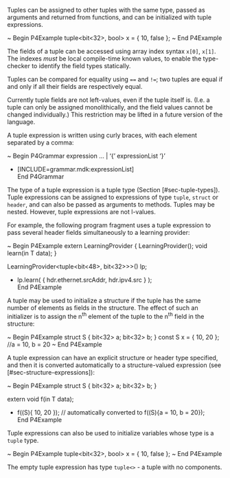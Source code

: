 Tuples can be assigned to other tuples with the same type, passed as
arguments and returned from functions, and can be initialized with tuple
expressions.

\~ Begin P4Example tuple\<bit\<32\>, bool\> x = { 10, false }; \~ End
P4Example

The fields of a tuple can be accessed using array index syntax `x[0]`,
`x[1]`. The indexes *must* be local compile-time known values, to enable
the type-checker to identify the field types statically.

Tuples can be compared for equality using `==` and `!=`; two tuples are
equal if and only if all their fields are respectively equal.

Currently tuple fields are not left-values, even if the tuple itself is.
(I.e. a tuple can only be assigned monolithically, and the field values
cannot be changed individually.) This restriction may be lifted in a
future version of the language.

A tuple expression is written using curly braces, with each element
separated by a comma:

\~ Begin P4Grammar expression … | ‘{’ expressionList ‘}’

  - \[INCLUDE=grammar.mdk:expressionList\]  
    End P4Grammar

The type of a tuple expression is a tuple type (Section
\[\#sec-tuple-types\]). Tuple expressions can be assigned to expressions
of type `tuple`, `struct` or `header`, and can also be passed as
arguments to methods. Tuples may be nested. However, tuple expressions
are not l-values.

For example, the following program fragment uses a tuple expression to
pass several header fields simultaneously to a learning provider:

\~ Begin P4Example extern LearningProvider<T> { LearningProvider(); void
learn(in T data); }

LearningProvider\<tuple\<bit\<48\>, bit\<32\>\>\>() lp;

  - lp.learn( { hdr.ethernet.srcAddr, hdr.ipv4.src } );  
    End P4Example

A tuple may be used to initialize a structure if the tuple has the same
number of elements as fields in the structure. The effect of such an
initializer is to assign the n<sup>th</sup> element of the tuple to the
n<sup>th</sup> field in the structure:

\~ Begin P4Example struct S { bit\<32\> a; bit\<32\> b; } const S x = {
10, 20 }; //a = 10, b = 20 \~ End P4Example

A tuple expression can have an explicit structure or header type
specified, and then it is converted automatically to a structure-valued
expression (see \[\#sec-structure-expressions\]):

\~ Begin P4Example struct S { bit\<32\> a; bit\<32\> b; }

extern void f<T>(in T data);

  - f((S){ 10, 20 }); // automatically converted to f((S){a = 10, b =
    20});  
    End P4Example

Tuple expressions can also be used to initialize variables whose type is
a `tuple` type.

\~ Begin P4Example tuple\<bit\<32\>, bool\> x = { 10, false }; \~ End
P4Example

The empty tuple expression has type `tuple<>` - a tuple with no
components.
